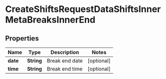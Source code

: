 

# CreateShiftsRequestDataShiftsInnerMetaBreaksInnerEnd


## Properties

| Name | Type | Description | Notes |
|------------ | ------------- | ------------- | -------------|
|**date** | **String** | Break end date |  [optional] |
|**time** | **String** | Break end time |  [optional] |



